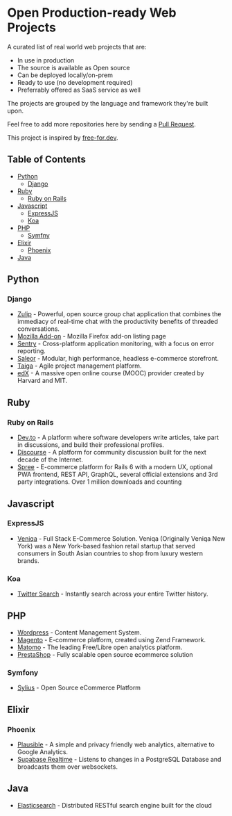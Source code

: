 # Open Production-ready Web Projects

A curated list of real world web projects that are:

- In use in production
- The source is available as Open source
- Can be deployed locally/on-prem
- Ready to use (no development required)
- Preferrably offered as SaaS service as well

The projects are grouped by the language and framework they're built upon.

Feel free to add more repositories here by sending a [Pull Request](https://github.com/sdil/open-production-web-projects).

This project is inspired by [free-for.dev](https://free-for.dev).

## Table of Contents

* [Python](#python)
  * [Django](#django)
* [Ruby](#ruby)
  * [Ruby on Rails](#ruby-on-rails)
* [Javascript](#javascript)
  * [ExpressJS](#expressjs)
  * [Koa](#koa)
* [PHP](#php)
  * [Symfny](#symfony)
* [Elixir](#elixir)
  * [Phoenix](#phoenix)
* [Java](#java)

## Python

### Django

- [Zulip](https://github.com/zulip/zulip) - Powerful, open source group chat application that combines the immediacy of real-time chat with the productivity benefits of threaded conversations.
- [Mozilla Add-on](https://github.com/mozilla/addons-server) - Mozilla Firefox add-on listing page
- [Sentry](https://github.com/getsentry/sentry) - Cross-platform application monitoring, with a focus on error reporting.
- [Saleor](https://github.com/mirumee/saleor) - Modular, high performance, headless e-commerce storefront.
- [Taiga](https://github.com/taigaio/taiga-back) - Agile project management platform.
- [edX](https://github.com/edx/edx-platform) - A massive open online course (MOOC) provider created by Harvard and MIT.

## Ruby

### Ruby on Rails

- [Dev.to](https://github.com/thepracticaldev/dev.to) - A platform where software developers write articles, take part in discussions, and build their professional profiles.
- [Discourse](https://github.com/discourse/discourse) - A platform for community discussion built for the next decade of the Internet.
- [Spree](https://github.com/spree/spree) - E-commerce platform for Rails 6 with a modern UX, optional PWA frontend, REST API, GraphQL, several official extensions and 3rd party integrations. Over 1 million downloads and counting

## Javascript

### ExpressJS

- [Veniqa](https://github.com/Viveckh/Veniqa) - Full Stack E-Commerce Solution. Veniqa (Originally Veniqa New York) was a New York-based fashion retail startup that served consumers in South Asian countries to shop from luxury western brands.

### Koa

- [Twitter Search](https://github.com/saasify-sh/twitter-search) - Instantly search across your entire Twitter history.

## PHP

- [Wordpress](https://github.com/WordPress/WordPress) - Content Management System.
- [Magento](https://github.com/magento/magento2) - E-commerce platform, created using Zend Framework.
- [Matomo](https://github.com/matomo-org/matomo) - The leading Free/Libre open analytics platform.
- [PrestaShop](https://github.com/PrestaShop/PrestaShop) - Fully scalable open source ecommerce solution

### Symfony

- [Sylius](https://github.com/Sylius/Sylius) - Open Source eCommerce Platform

## Elixir

### Phoenix

- [Plausible](https://github.com/plausible/analytics) - A simple and privacy friendly web analytics, alternative to Google Analytics.
- [Supabase Realtime](https://github.com/supabase/realtime) - Listens to changes in a PostgreSQL Database and broadcasts them over websockets.

## Java

- [Elasticsearch](https://github.com/elastic/elasticsearch) - Distributed RESTful search engine built for the cloud
